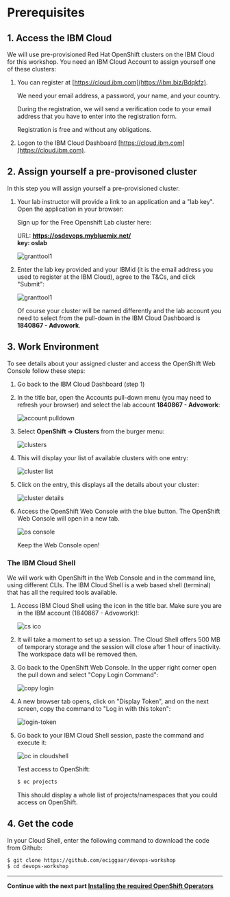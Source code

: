 # Prerequisites

## 1. Access the IBM Cloud

We will use pre-provisioned Red Hat OpenShift clusters on the IBM Cloud for this workshop. You need an IBM Cloud Account to assign yourself one of these clusters:

1. You can register at [https://cloud.ibm.com](https://ibm.biz/Bdqkfz).

    We need your email address, a password, your name, and your country. 
    
    During the registration, we will send a verification code to your email address that you have to enter into the registration form. 
    
    Registration is free and without any obligations.

1. Logon to the IBM Cloud Dashboard [https://cloud.ibm.com](https://cloud.ibm.com).

## 2. Assign yourself a pre-provisoned cluster

In this step you will assign yourself a pre-provisioned cluster. 

1. Your lab instructor will provide a link to an application and a "lab key". Open the application in your browser:

   Sign up for the Free Openshift Lab cluster here: 
   
   URL: **https://osdevops.mybluemix.net/**  
   **key: oslab**

   ![granttool1](images/granttool1.png)
   
2. Enter the lab key provided and your IBMid (it is the email address you used to register at the IBM Cloud), agree to the T&Cs, and click "Submit":
   
   ![granttool1](images/granttool2.png)
   
   Of course your cluster will be named differently and the lab account you need to select from the pull-down in the IBM Cloud Dashboard is **1840867 - Advowork**.
   
## 3. Work Environment

To see details about your assigned cluster and access the OpenShift Web Console follow these steps:

1. Go back to the IBM Cloud Dashboard (step 1)

1. In the title bar, open the Accounts pull-down menu (you may need to refresh your browser) and select the lab account **1840867 - Advowork**:
   
   ![account pulldown](images/dashboard-pulldown.png)  

1. Select __OpenShift -> Clusters__ from the burger menu:
   
   ![clusters](images/dashboard-clusters.png)

1. This will display your list of available clusters with one entry:
   
   ![cluster list](images/display-clusters.png)

1. Click on the entry, this displays all the details about your cluster:
   
   ![cluster details](images/cluster-details.png)

1. Access the OpenShift Web Console with the blue button. The OpenShift Web Console will open in a new tab.
   
   ![os console](images/os-console.png)
   
   Keep the Web Console open!


### The IBM Cloud Shell

We will work with OpenShift in the Web Console and in the command line, using different CLIs. The IBM Cloud Shell is a web based shell (terminal) that has all the required tools available. 

1. Access IBM Cloud Shell using the icon in the title bar. Make sure you are in the IBM account (1840867 - Advowork)!:  
   
   ![cs ico](images/cloudshell-icon.png)

1. It will take a moment to set up a session. The Cloud Shell offers 500 MB of temporary storage and the session will close after 1 hour of inactivity. The workspace data will be removed then.

1. Go back to the OpenShift Web Console. In the upper right corner open the pull down and select "Copy Login Command":
   
   ![copy login](images/copy-login-command.png)

1. A new browser tab opens, click on "Display Token", and on the next screen, copy the command to "Log in with this token":
   
   ![login-token](images/login-token.png)

1. Go back to your IBM Cloud Shell session, paste the command and execute it:
   
   ![oc in cloudshell](images/cloudshell-oc-login.png) 
   
   Test access to OpenShift:
   
   ```bash
   $ oc projects
   ```
   
   This should display a whole list of projects/namespaces that you could access on OpenShift.  


## 4. Get the code

In your Cloud Shell, enter the following command to download the code from Github:

```bash
$ git clone https://github.com/eciggaar/devops-workshop
$ cd devops-workshop
```

---

__Continue with the next part [Installing the required OpenShift Operators](2-InstallKnative.md)__
      
